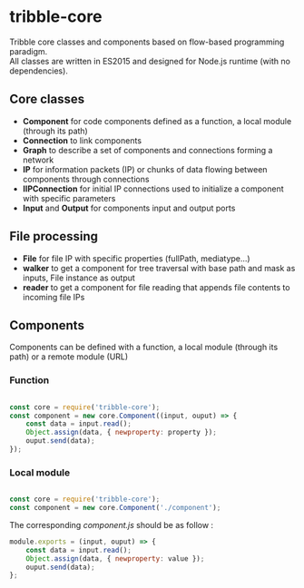 # tribble-core

Tribble core classes and components based on flow-based programming paradigm.  
All classes are written in ES2015 and designed for Node.js runtime (with no dependencies).

## Core classes

- **Component** for code components defined as a function, a local module (through its path)
- **Connection** to link components
- **Graph** to describe a set of components and connections forming a network
- **IP** for information packets (IP) or chunks of data flowing between components through connections
- **IIPConnection** for initial IP connections used to initialize a component with specific parameters
- **Input** and **Output** for components input and output ports

## File processing

- **File** for file IP with specific properties (fullPath, mediatype...)
- **walker** to get a component for tree traversal with base path and mask as inputs, File instance as output
- **reader** to get a component for file reading that appends file contents to incoming file IPs

## Components

Components can be defined with a function, a local module (through its path) or a remote module (URL)

### Function

```js

const core = require('tribble-core');
const component = new core.Component((input, ouput) => {
	const data = input.read();
	Object.assign(data, { newproperty: property });
	ouput.send(data);
});

```
### Local module

```js

const core = require('tribble-core');
const component = new core.Component('./component');
```

The corresponding _component.js_ should be as follow :

```js
module.exports = (input, ouput) => {
	const data = input.read();
	Object.assign(data, { newproperty: value });
	ouput.send(data);
};

```
